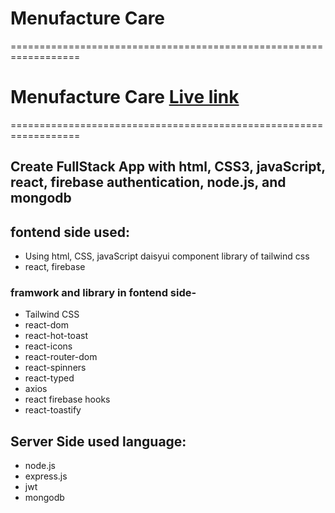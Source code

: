 # Menufacture Care


==================================================================
# Menufacture Care [Live link](https://assignment-12-with-node.web.app)
==================================================================



## Create FullStack App with html, CSS3, javaScript, react, firebase authentication, node.js, and mongodb



## fontend side used:
- Using html, CSS, javaScript daisyui component library of tailwind css
- react, firebase



### framwork and library in fontend side-

- Tailwind CSS
- react-dom
- react-hot-toast
- react-icons
- react-router-dom
- react-spinners
- react-typed
- axios
- react firebase hooks
- react-toastify

## Server Side used language:

- node.js
- express.js
- jwt
- mongodb
